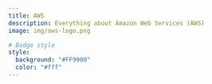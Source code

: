 ```yaml
---
title: AWS
description: Everything about Amazon Web Services (AWS)
image: img/aws-logo.png

# Badge style
style:
  background: "#FF9900"
  color: "#fff"
---
```

